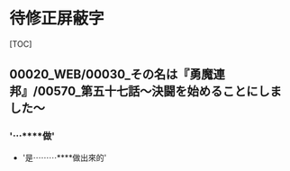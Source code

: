 # 待修正屏蔽字

[TOC]

## 00020_WEB/00030_その名は『勇魔連邦』/00570_第五十七話～決闘を始めることにしました～

### '⋯****做'

- '是⋯⋯⋯****做出來的'
